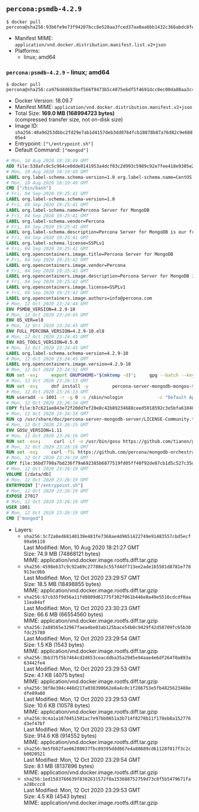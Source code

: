 ## `percona:psmdb-4.2.9`

```console
$ docker pull percona@sha256:93b6fe9e73f94207bcc8e528aa3fced37aa0aa6bb1432c366abdc8fe88355165
```

-	Manifest MIME: `application/vnd.docker.distribution.manifest.list.v2+json`
-	Platforms:
	-	linux; amd64

### `percona:psmdb-4.2.9` - linux; amd64

```console
$ docker pull percona@sha256:ca976ddd693bef566f9473b5c4075e6df5f4691dcc0ec00da80aa3c479e88800
```

-	Docker Version: 18.09.7
-	Manifest MIME: `application/vnd.docker.distribution.manifest.v2+json`
-	Total Size: **169.0 MB (168994723 bytes)**  
	(compressed transfer size, not on-disk size)
-	Image ID: `sha256:48a9d253dbbc2fd29e7ab1d4157deb3dd0764fcb18878b87a76d82c9e60805e4`
-	Entrypoint: `["\/entrypoint.sh"]`
-	Default Command: `["mongod"]`

```dockerfile
# Mon, 10 Aug 2020 18:19:49 GMT
ADD file:538afc0c5c964ce0dde0141953a4dcf03c2d993c5989c92e7fee418e9305e2a3 in / 
# Mon, 10 Aug 2020 18:19:49 GMT
LABEL org.label-schema.schema-version=1.0 org.label-schema.name=CentOS Base Image org.label-schema.vendor=CentOS org.label-schema.license=GPLv2 org.label-schema.build-date=20200809
# Mon, 10 Aug 2020 18:19:49 GMT
CMD ["/bin/bash"]
# Fri, 04 Sep 2020 19:25:41 GMT
LABEL org.label-schema.schema-version=1.0
# Fri, 04 Sep 2020 19:25:41 GMT
LABEL org.label-schema.name=Percona Server for MongoDB
# Fri, 04 Sep 2020 19:25:41 GMT
LABEL org.label-schema.vendor=Percona
# Fri, 04 Sep 2020 19:25:41 GMT
LABEL org.label-schema.description=Percona Server for MongoDB is our free and open-source drop-in replacement for MongoDB Community Edition. It offers all the features and benefits of MongoDB Community Edition, plus additional enterprise-grade functionality.
# Fri, 04 Sep 2020 19:25:41 GMT
LABEL org.label-schema.license=SSPLv1
# Fri, 04 Sep 2020 19:25:41 GMT
LABEL org.opencontainers.image.title=Percona Server for MongoDB
# Fri, 04 Sep 2020 19:25:42 GMT
LABEL org.opencontainers.image.vendor=Percona
# Fri, 04 Sep 2020 19:25:42 GMT
LABEL org.opencontainers.image.description=Percona Server for MongoDB is our free and open-source drop-in replacement for MongoDB Community Edition. It offers all the features and benefits of MongoDB Community Edition, plus additional enterprise-grade functionality.
# Fri, 04 Sep 2020 19:25:42 GMT
LABEL org.opencontainers.image.license=SSPLv1
# Fri, 04 Sep 2020 19:25:42 GMT
LABEL org.opencontainers.image.authors=info@percona.com
# Mon, 12 Oct 2020 23:24:44 GMT
ENV PSMDB_VERSION=4.2.9-10
# Mon, 12 Oct 2020 23:24:45 GMT
ENV OS_VER=el8
# Mon, 12 Oct 2020 23:24:45 GMT
ENV FULL_PERCONA_VERSION=4.2.9-10.el8
# Mon, 12 Oct 2020 23:24:45 GMT
ENV K8S_TOOLS_VERSION=0.5.0
# Mon, 12 Oct 2020 23:24:45 GMT
LABEL org.label-schema.schema-version=4.2.9-10
# Mon, 12 Oct 2020 23:24:45 GMT
LABEL org.opencontainers.image.version=4.2.9-10
# Mon, 12 Oct 2020 23:24:51 GMT
RUN set -ex;     export GNUPGHOME="$(mktemp -d)";     gpg --batch --keyserver ha.pool.sks-keyservers.net --recv-keys 430BDF5C56E7C94E848EE60C1C4CBDCDCD2EFD2A 99DB70FAE1D7CE227FB6488205B555B38483C65D;     gpg --batch --export --armor 430BDF5C56E7C94E848EE60C1C4CBDCDCD2EFD2A > ${GNUPGHOME}/RPM-GPG-KEY-Percona;     gpg --batch --export --armor 99DB70FAE1D7CE227FB6488205B555B38483C65D > ${GNUPGHOME}/RPM-GPG-KEY-centosofficial;     rpmkeys --import ${GNUPGHOME}/RPM-GPG-KEY-Percona ${GNUPGHOME}/RPM-GPG-KEY-centosofficial;     curl -Lf -o /tmp/percona-release.rpm https://repo.percona.com/yum/percona-release-latest.noarch.rpm;     rpmkeys --checksig /tmp/percona-release.rpm;     dnf install -y /tmp/percona-release.rpm;     rm -rf "$GNUPGHOME" /tmp/percona-release.rpm;     rpm --import /etc/pki/rpm-gpg/PERCONA-PACKAGING-KEY;     percona-release enable psmdb-42 release
# Mon, 12 Oct 2020 23:26:13 GMT
RUN set -ex;     dnf install -y         percona-server-mongodb-mongos-${FULL_PERCONA_VERSION}         percona-server-mongodb-shell-${FULL_PERCONA_VERSION}         shadow-utils         curl         procps-ng         oniguruma         jq         dnf-utils;             repoquery -a --location         policycoreutils             | xargs curl -Lf -o /tmp/policycoreutils.rpm;     repoquery -a --location         percona-server-mongodb-server-${FULL_PERCONA_VERSION}             | xargs curl -Lf -o /tmp/percona-server-mongodb-server-${FULL_PERCONA_VERSION}.rpm;     rpm -iv /tmp/policycoreutils.rpm /tmp/percona-server-mongodb-server-${FULL_PERCONA_VERSION}.rpm --nodeps;         rm -rf /tmp/policycoreutils.rpm /tmp/percona-server-mongodb-server-${FULL_PERCONA_VERSION}.rpm;     dnf clean all;     dnf -y remove dnf-utils;     rm -rf /var/cache/dnf /data/db && mkdir -p /data/db;     chown -R 1001:0 /data/db
# Mon, 12 Oct 2020 23:26:13 GMT
RUN useradd -u 1001 -r -g 0 -s /sbin/nologin             -c "Default Application User" mongodb
# Mon, 12 Oct 2020 23:26:14 GMT
COPY file:b7c621ae843e72f20dd7ef20e8c42b89234688ceed5018592c3e5bfa61048aad in /licenses/LICENSE.Dockerfile 
# Mon, 12 Oct 2020 23:26:14 GMT
RUN cp /usr/share/doc/percona-server-mongodb-server/LICENSE-Community.txt /licenses/LICENSE.Percona-Server-for-MongoDB
# Mon, 12 Oct 2020 23:26:15 GMT
ENV GOSU_VERSION=1.11
# Mon, 12 Oct 2020 23:26:16 GMT
RUN set -eux;     curl -Lf -o /usr/bin/gosu https://github.com/tianon/gosu/releases/download/${GOSU_VERSION}/gosu-amd64;     curl -Lf -o /usr/bin/gosu.asc https://github.com/tianon/gosu/releases/download/${GOSU_VERSION}/gosu-amd64.asc;         export GNUPGHOME="$(mktemp -d)";     gpg --batch --keyserver hkps://keys.openpgp.org --recv-keys B42F6819007F00F88E364FD4036A9C25BF357DD4;     gpg --batch --verify /usr/bin/gosu.asc /usr/bin/gosu;     rm -rf "$GNUPGHOME" /usr/bin/gosu.asc;         chmod +x /usr/bin/gosu;     curl -f -o /licenses/LICENSE.gosu https://raw.githubusercontent.com/tianon/gosu/${GOSU_VERSION}/LICENSE
# Mon, 12 Oct 2020 23:26:18 GMT
RUN set -ex;     curl -fSL https://github.com/percona/mongodb-orchestration-tools/releases/download/${K8S_TOOLS_VERSION}/k8s-mongodb-initiator -o /usr/local/bin/k8s-mongodb-initiator;     curl -fSL  https://github.com/percona/mongodb-orchestration-tools/releases/download/${K8S_TOOLS_VERSION}/mongodb-healthcheck -o /usr/local/bin/mongodb-healthcheck;     curl -fSL  https://github.com/percona/mongodb-orchestration-tools/releases/download/${K8S_TOOLS_VERSION}/SHA256SUMS -o /tmp/SHA256SUMS;     echo "$(grep 'k8s-mongodb-initiator' /tmp/SHA256SUMS | awk '{print $1}')" /usr/local/bin/k8s-mongodb-initiator | sha256sum -c -;     echo "$(grep 'mongodb-healthcheck' /tmp/SHA256SUMS   | awk '{print $1}')" /usr/local/bin/mongodb-healthcheck   | sha256sum -c -;     rm -f /tmp/SHA256SUMS;         chmod 0755 /usr/local/bin/k8s-mongodb-initiator /usr/local/bin/mongodb-healthcheck
# Mon, 12 Oct 2020 23:26:19 GMT
COPY file:36bd7798a7bd236f79a692385b6877519fd05ff40f92de87cb1d5c527c35d799 in /entrypoint.sh 
# Mon, 12 Oct 2020 23:26:19 GMT
VOLUME [/data/db]
# Mon, 12 Oct 2020 23:26:19 GMT
ENTRYPOINT ["/entrypoint.sh"]
# Mon, 12 Oct 2020 23:26:19 GMT
EXPOSE 27017
# Mon, 12 Oct 2020 23:26:19 GMT
USER 1001
# Mon, 12 Oct 2020 23:26:19 GMT
CMD ["mongod"]
```

-	Layers:
	-	`sha256:3c72a8ed68140139e483fe7368ae4d9651422749e91483557cbd5ecf99a96110`  
		Last Modified: Mon, 10 Aug 2020 18:21:27 GMT  
		Size: 74.9 MB (74868121 bytes)  
		MIME: application/vnd.docker.image.rootfs.diff.tar.gzip
	-	`sha256:4598eb37c9c92a69c27788e3c557d4df713ee2ade165501d8781e778913ac0bb`  
		Last Modified: Mon, 12 Oct 2020 23:29:57 GMT  
		Size: 18.5 MB (18498855 bytes)  
		MIME: application/vnd.docker.image.rootfs.diff.tar.gzip
	-	`sha256:67cb35f9d56a11fd0809d61775f302f061b446e8a49e5516cdcdf0aa11ea84af`  
		Last Modified: Mon, 12 Oct 2020 23:30:23 GMT  
		Size: 66.6 MB (66554560 bytes)  
		MIME: application/vnd.docker.image.rootfs.diff.tar.gzip
	-	`sha256:2a88565e32967faea4be03ab125bace54b0c9429f42d50709fc65b30fdc25780`  
		Last Modified: Mon, 12 Oct 2020 23:29:54 GMT  
		Size: 1.5 KB (1543 bytes)  
		MIME: application/vnd.docker.image.rootfs.diff.tar.gzip
	-	`sha256:3bb375f5b7464cd2d653ceacddba35a29d5e94aae4e6df264f0a893a63442fe4`  
		Last Modified: Mon, 12 Oct 2020 23:29:53 GMT  
		Size: 4.1 KB (4075 bytes)  
		MIME: application/vnd.docker.image.rootfs.diff.tar.gzip
	-	`sha256:38f8e304c448d217a038390662e8a4c0c1f286753e5fb4825623488edfe89a80`  
		Last Modified: Mon, 12 Oct 2020 23:29:53 GMT  
		Size: 10.6 KB (10578 bytes)  
		MIME: application/vnd.docker.image.rootfs.diff.tar.gzip
	-	`sha256:0c4a1a1870451501ac7e97bb0651a3b714f8278b11f178eb8a152776d3ef47bf`  
		Last Modified: Mon, 12 Oct 2020 23:29:53 GMT  
		Size: 914.6 KB (914552 bytes)  
		MIME: application/vnd.docker.image.rootfs.diff.tar.gzip
	-	`sha256:9e5f602fae06280037fbc89395ddd867e4a88689cd61128f017f3c2cb0020521`  
		Last Modified: Mon, 12 Oct 2020 23:29:54 GMT  
		Size: 8.1 MB (8137896 bytes)  
		MIME: application/vnd.docker.image.rootfs.diff.tar.gzip
	-	`sha256:1ed1583766639f8302631572f0a153688752759d73c8f5b5479671faa28bccc8`  
		Last Modified: Mon, 12 Oct 2020 23:29:53 GMT  
		Size: 4.5 KB (4543 bytes)  
		MIME: application/vnd.docker.image.rootfs.diff.tar.gzip
